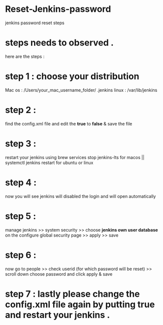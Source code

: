 # Reset-Jenkins-password

jenkins password reset steps 

# steps needs to observed .
here are the steps  :
# step 1 : choose your distribution 
Mac os : /Users/your_mac_username_folder/ .jenkins
linux : /var/lib/jenkins
# step 2 : 
find the config.xml file and edit the **<useSecurity>true</useSecurity>** to **<useSecurity>false</useSecurity>** & save the file 
# step 3 : 
restart your jenkins using brew services stop jenkins-lts for macos || systemctl jenkins restart for ubuntu or linux
# step 4 :
now you will see jenkins will disabled the login and will open automatically 
# step 5 : 
manage jenkins >> system security >> choose **jenkins own user database** on the configure global security page >> apply >> save 
# step 6 :
now go to people >> check userid (for which password will be reset) >> scroll down choose password and click apply & save 

# step 7 : lastly please change the config.xml file again by putting **<useSecurity>true</useSecurity>** and restart your jenkins .
